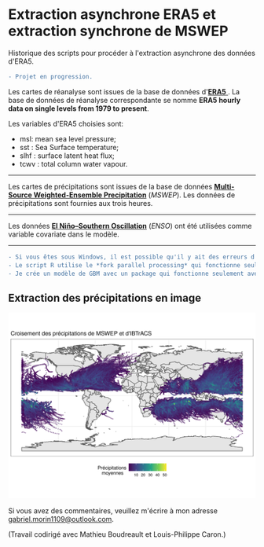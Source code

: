 # Extraction asynchrone ERA5 et extraction synchrone de MSWEP
Historique des scripts pour procéder à l'extraction asynchrone des données d'ERA5.

```diff
- Projet en progression. 
```



Les cartes de réanalyse sont issues de la base de données d'<a href = "https://cds.climate.copernicus.eu/cdsapp#!/home#!%2Fdataset%2Freanalysis-era5-single-levels%3Ftab=overview">**ERA5** </a>. La base de données de réanalyse correspondante se nomme **ERA5 hourly data on single levels from 1979 to present**.

Les variables d'ERA5 choisies sont:
- msl: mean sea level pressure;
- sst : Sea Surface temperature;
- slhf : surface latent heat flux;
- tcwv : total column water vapour.

----

Les cartes de précipitations sont issues de la base de données <a href = "http://www.gloh2o.org/mswep/">**Multi-Source Weighted-Ensemble Precipitation**</a> (*MSWEP*). Les données de précipitations sont fournies aux trois heures.

----

Les données <a href = "https://psl.noaa.gov/enso/mei/">**El Niño–Southern Oscillation**</a> (*ENSO*) ont été utilisées comme variable covariate dans le modèle.

----

```diff
- Si vous êtes sous Windows, il est possible qu'il y ait des erreurs d'exécution.
- Le script R utilise le *fork parallel processing* qui fonctionne seulement sur les machines Unix. (Normalement, il n'y a pas d'erreur de ce côté)
- Je crée un modèle de GBM avec un package qui fonctionne seulement avec Unix.
```

## Extraction des précipitations en image
![Var](/plots_images/precip_pts.png)



Si vous avez des commentaires, veuillez m'écrire à mon adresse <a href="gabriel.morin1109@outlook.com"> gabriel.morin1109@outlook.com</a>.

(Travail codirigé avec Mathieu Boudreault et Louis-Philippe Caron.)
